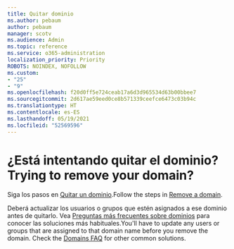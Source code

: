 ```yaml
---
title: Quitar dominio
ms.author: pebaum
author: pebaum
manager: scotv
ms.audience: Admin
ms.topic: reference
ms.service: o365-administration
localization_priority: Priority
ROBOTS: NOINDEX, NOFOLLOW
ms.custom:
- "25"
- "9"
ms.openlocfilehash: f20d0ff5e724ceab17a6d3d965534d63b00bbee7
ms.sourcegitcommit: 2d617ae59eed0ce8b571339ceefce6473c03b94c
ms.translationtype: HT
ms.contentlocale: es-ES
ms.lasthandoff: 05/19/2021
ms.locfileid: "52569596"
---
```

# <a name="trying-to-remove-your-domain"></a><span data-ttu-id="82808-102">¿Está intentando quitar el dominio?</span><span class="sxs-lookup"><span data-stu-id="82808-102">Trying to remove your domain?</span></span>

<span data-ttu-id="82808-103">Siga los pasos en [Quitar un dominio](/microsoft-365/admin/get-help-with-domains/remove-a-domain).</span><span class="sxs-lookup"><span data-stu-id="82808-103">Follow the steps in [Remove a domain](/microsoft-365/admin/get-help-with-domains/remove-a-domain).</span></span>
  
<span data-ttu-id="82808-p101">Deberá actualizar los usuarios o grupos que estén asignados a ese dominio antes de quitarlo. Vea [Preguntas más frecuentes sobre dominios](/microsoft-365/admin/setup/domains-faq) para conocer las soluciones más habituales.</span><span class="sxs-lookup"><span data-stu-id="82808-p101">You'll have to update any users or groups that are assigned to that domain name before you remove the domain. Check the [Domains FAQ](/microsoft-365/admin/setup/domains-faq) for other common solutions.</span></span>
  